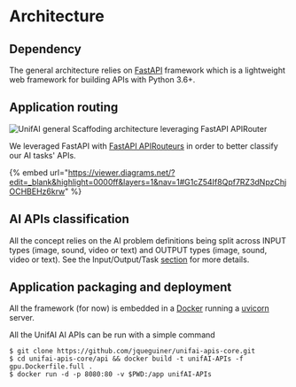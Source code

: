 # Architecture

## Dependency

The general architecture relies on [FastAPI](https://fastapi.tiangolo.com) framework which is a lightweight web framework for building APIs with Python 3.6+.

## Application routing

![UnifAI general Scaffoding architecture leveraging FastAPI APIRouter](../../.gitbook/assets/unifAI\(1\).svg)

We leveraged FastAPI with [FastAPI APIRouteurs](https://fastapi.tiangolo.com/tutorial/bigger-applications/#apirouter) in order to better classify our AI tasks' APIs.

{% embed url="https://viewer.diagrams.net/?edit=_blank&highlight=0000ff&layers=1&nav=1#G1cZ54If8Qpf7RZ3dNpzChjOCHBEHz6krw" %}

## AI APIs classification

All the concept relies on the AI problem definitions being split across INPUT types (image, sound, video or text) and OUTPUT types (image, sound, video or text). See the Input/Output/Task [section](../../aipi-basics/input-ouput-tasks.md) for more details.

## Application packaging and deployment

All the framework (for now) is embedded in a [Docker](https://github.com/jqueguiner/unifai-apis-core/blob/main/api/gpu.Dockerfile.full) running a [uvicorn](https://www.uvicorn.org) server.

All the UnifAI AI APIs can be run with a simple command

```
$ git clone https://github.com/jqueguiner/unifai-apis-core.git
$ cd unifai-apis-core/api && docker build -t unifAI-APIs -f gpu.Dockerfile.full .
$ docker run -d -p 8080:80 -v $PWD:/app unifAI-APIs
```

